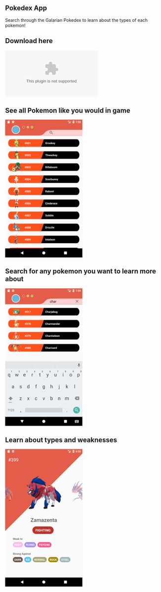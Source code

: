 ## Pokedex App
Search through the Galarian Pokedex to learn about the types of each pokemon!

## Download here
![APK Download](app/release/app-release.apk)

## See all Pokemon like you would in game
<img src="media/pokedex_list.png" width="250">

## Search for any pokemon you want to learn more about
<img src="media/pokedex_search.png" width="250">

## Learn about types and weaknesses
<img src="media/pokedex_details.png" width="250">
